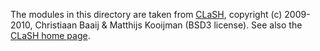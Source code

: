 The modules in this directory are taken from [CLaSH](http://github.com/christiaanb/clash/tree/master/clash), copyright (c) 2009-2010, Christiaan Baaij & Matthijs Kooijman (BSD3 license).
See also the [CLaSH home page](http://clash.ewi.utwente.nl/).

